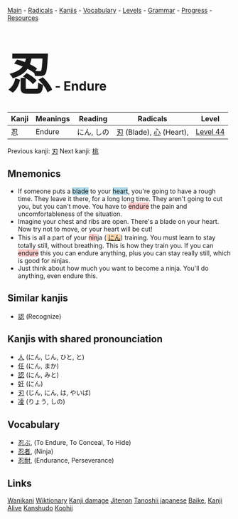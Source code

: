 <style> bigfont {font-size: 100px}</style>
[Main](../README.md) -
[Radicals](../radicals.md) -
[Kanjis](../kanjis.md) -
[Vocabulary](../vocabulary.md) -
[Levels](../levels.md) -
[Grammar](../grammar.md) - 
[Progress](../progress.md) -
[Resources](../resources.md)
# <bigfont> 忍</bigfont> - Endure 

| Kanji | Meanings | Reading | Radicals | Level |
| --- | --- | --- | --- | --- |
| 忍 | Endure | にん, しの | [刃](../radicals/刃.md) (Blade), [心](../radicals/心.md) (Heart),  | [Level 44](../levels/wk_level44.md) |

Previous kanji: [刃](刃.md) Next kanji: [桃](桃.md) 

## Mnemonics
 * If someone puts a <span style="background-color:#ADD8E6"> blade</span> to your <span style="background-color:#ADD8E6"> heart</span>, you're going to have a rough time. They leave it there, for a long long time. They aren't going to cut you, but you can't move. You have to <span style="background-color:#ffcccb"> endure</span> the pain and uncomfortableness of the situation.
* Imagine your chest and ribs are open. There's a blade on your heart. Now try not to move, or your heart will be cut!
* This is all a part of your <span style="background-color:#ffcccb"> nin</span>ja (<span style="background-color:#fed8b1"> [にん](https://jisho.org/search/にん)</span>) training. You must learn to stay totally still, without breathing. This is how they train you. If you can <span style="background-color:#ffcccb"> endure</span> this you can endure anything, plus you can stay really still, which is good for ninjas.
* Just think about how much you want to become a ninja. You'll do anything, even endure this.


## Similar kanjis
 * [認](認.md) (Recognize)



## Kanjis with shared pronounciation
 * [人](人.md) (にん, じん, ひと, と)
* [任](任.md) (にん, まか)
* [認](認.md) (にん, みと)
* [妊](妊.md) (にん)
* [刃](刃.md) (じん, にん, は, やいば)
* [凌](凌.md) (りょう, しの)



## Vocabulary
 * [忍ぶ](../vocabulary/忍.md), (To Endure, To Conceal, To Hide)
* [忍者](../vocabulary/忍.md), (Ninja)
* [忍耐](../vocabulary/忍.md), (Endurance, Perseverance)




## Links 


[Wanikani](https://www.wanikani.com/kanji/忍)
[Wiktionary](https://en.wiktionary.org/wiki/忍)
[Kanji damage](http://www.kanjidamage.com/kanji/search?utf8=✓&q=忍)
[Jitenon](https://jitenon.com/kanji/忍)
[Tanoshii japanese](https://www.tanoshiijapanese.com/dictionary/kanji.cfm?k=忍)
[Baike](https://baike.baidu.com/item/忍),
[Kanji Alive](https://app.kanjialive.com/忍)
[Kanshudo](https://www.kanshudo.com/searchmn?q=忍)
[Koohii](https://kanji.koohii.com/study/kanji/忍)
